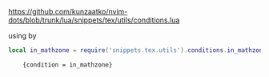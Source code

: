 https://github.com/kunzaatko/nvim-dots/blob/trunk/lua/snippets/tex/utils/conditions.lua

using by

```lua
local in_mathzone = require('snippets.tex.utils').conditions.in_mathzone
```

```luasnip
    {condition = in_mathzone}
```
